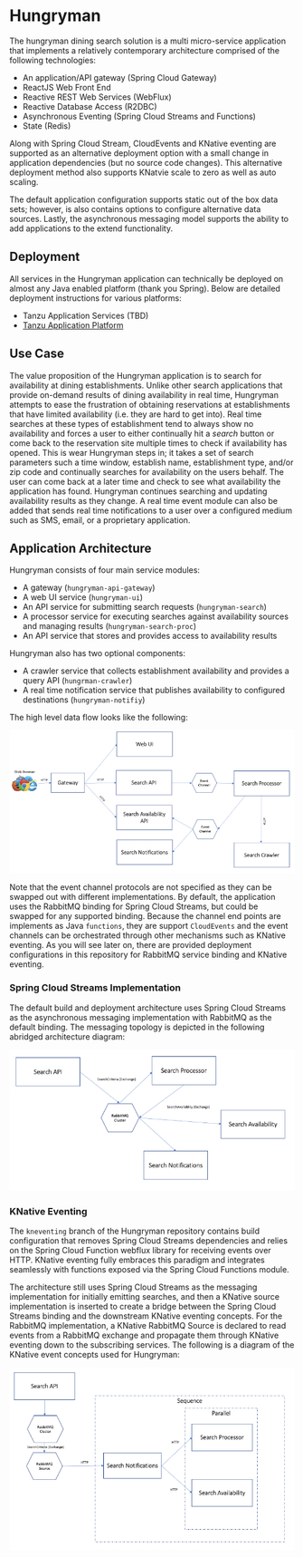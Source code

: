 # Hungryman
The hungryman dining search solution is a multi micro-service application that implements a relatively contemporary architecture comprised of the following technologies:

* An application/API gateway (Spring Cloud Gateway)
* ReactJS Web Front End
* Reactive REST Web Services (WebFlux)
* Reactive Database Access (R2DBC)
* Asynchronous Eventing (Spring Cloud Streams and Functions)
* State (Redis)

Along with Spring Cloud Stream, CloudEvents and KNative eventing are supported as an alternative deployment option with a small change in application dependencies (but no source code changes).  This alternative deployment method also supports KNatvie scale to zero as well as auto scaling. 

The default application configuration supports static out of the box data sets; however, is also contains options to configure alternative data sources.  Lastly, the asynchronous messaging model supports the ability to add applications to the extend functionality.

## Deployment

All services in the Hungryman application can technically be deployed on almost any Java enabled platform (thank you Spring).  Below are detailed deployment instructions for various platforms:

* Tanzu Application Services (TBD)
* [Tanzu Application Platform](doc/TAPDeployment.md)

## Use Case
The value proposition of the Hungryman application is to search for availability at dining establishments.  Unlike other search applications that provide on-demand results of dining availability in real time, Hungryman attempts to ease the frustration of obtaining reservations at establishments that have limited availability (i.e. they are hard to get into).  Real time searches at these types of establishment tend to always show no availability and forces a user to either continually hit a *search* button or come back to the reservation site multiple times to check if availability has opened.  This is wear Hungryman steps in; it takes a set of search parameters such a time window, establish name, establishment type, and/or zip code and continually searches for availability on the users behalf.  The user can come back at a later time and check to see what availability the application has found.  Hungryman continues searching and updating availability results as they change.  A real time event module can also be added that sends real time notifications to a user over a configured medium such as SMS, email, or a proprietary application.

## Application Architecture

Hungryman consists of four main service modules:

* A gateway (`hungryman-api-gateway`)
* A web UI service (`hungryman-ui`)
* An API service for submitting search requests (`hungryman-search`)
* A processor service for executing searches against availability sources and managing results (`hungryman-search-proc`)
* An API service that stores and provides access to availability results

Hungryman also has two optional components:

* A crawler service that collects establishment availability and provides a query API (`hungrman-crawler`)
* A real time notification service that publishes availability to configured destinations (`hungryman-notifiy`)

The high level data flow looks like the following:

![](doc/images/HungrymanHighLevelArch.png)

Note that the event channel protocols are not specified as they can be swapped out with different implementations.  By default, the application uses the RabbitMQ binding for Spring Cloud Streams, but could be swapped for any supported binding.  Because the channel end points are implements as Java `functions`, they are support `CloudEvents` and the event channels can be orchestrated through other mechanisms such as KNative eventing.  As you will see later on, there are provided deployment configurations in this repository for RabbitMQ service binding and KNative eventing.

### Spring Cloud Streams Implementation

The default build and deployment architecture uses Spring Cloud Streams as the asynchronous messaging implementation with RabbitMQ as the default binding.  The messaging topology is depicted in the following abridged architecture diagram: 

![](doc/images/SCSMessaging.png)

### KNative Eventing 

The `kneventing` branch of the Hungryman repository contains build configuration that removes Spring Cloud Streams dependencies and relies on the Spring Cloud Function webflux library for receiving events over HTTP.  KNative eventing fully embraces this paradigm and integrates seamlessly with functions exposed via the Spring Cloud Functions module.

The architecture still uses Spring Cloud Streams as the messaging implementation for initially emitting searches, and then a KNative source implementation is inserted to create a bridge between the Spring Cloud Streams binding and the downstream KNative eventing concepts.  For the RabbitMQ implementation, a KNative RabbitMQ Source is declared to read events from a RabbitMQ exchange and propagate them through KNative eventing down to the subscribing services.  The following is a diagram of the KNative event concepts used for Hungryman:

![](doc/images/KNativeEventing.png)  


